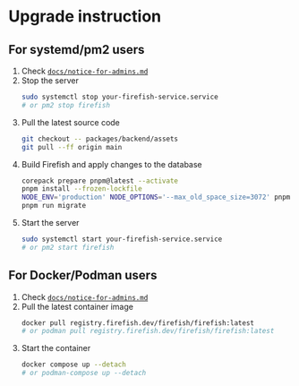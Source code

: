 # Upgrade instruction

## For systemd/pm2 users

1. Check [`docs/notice-for-admins.md`](https://firefish.dev/firefish/firefish/-/blob/main/docs/notice-for-admins.md)
1. Stop the server
    ```sh
    sudo systemctl stop your-firefish-service.service
    # or pm2 stop firefish
    ```
1. Pull the latest source code
    ```sh
    git checkout -- packages/backend/assets
    git pull --ff origin main
    ```
1. Build Firefish and apply changes to the database
    ```sh
    corepack prepare pnpm@latest --activate
    pnpm install --frozen-lockfile
    NODE_ENV='production' NODE_OPTIONS='--max_old_space_size=3072' pnpm run rebuild
    pnpm run migrate
    ```
1. Start the server
    ```sh
    sudo systemctl start your-firefish-service.service
    # or pm2 start firefish
    ```

## For Docker/Podman users

1. Check [`docs/notice-for-admins.md`](https://firefish.dev/firefish/firefish/-/blob/main/docs/notice-for-admins.md)
1. Pull the latest container image
    ```sh
    docker pull registry.firefish.dev/firefish/firefish:latest
    # or podman pull registry.firefish.dev/firefish/firefish:latest
    ```
1. Start the container
    ```sh
    docker compose up --detach
    # or podman-compose up --detach
    ```
